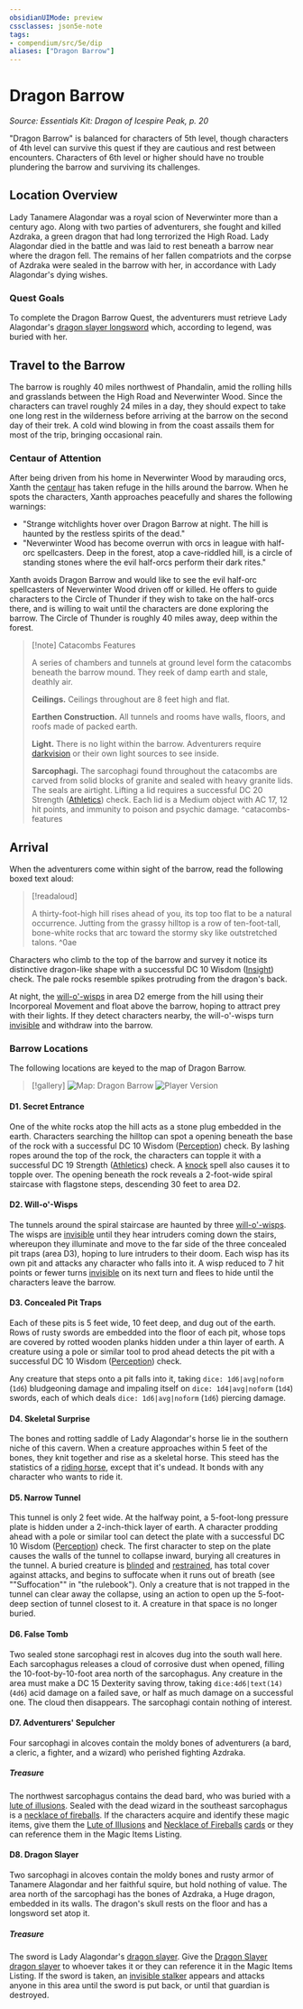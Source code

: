 ```yaml
---
obsidianUIMode: preview
cssclasses: json5e-note
tags:
- compendium/src/5e/dip
aliases: ["Dragon Barrow"]
---
```

# Dragon Barrow
*Source: Essentials Kit: Dragon of Icespire Peak, p. 20* 

"Dragon Barrow" is balanced for characters of 5th level, though characters of 4th level can survive this quest if they are cautious and rest between encounters. Characters of 6th level or higher should have no trouble plundering the barrow and surviving its challenges.

## Location Overview

Lady Tanamere Alagondar was a royal scion of Neverwinter more than a century ago. Along with two parties of adventurers, she fought and killed Azdraka, a green dragon that had long terrorized the High Road. Lady Alagondar died in the battle and was laid to rest beneath a barrow near where the dragon fell. The remains of her fallen compatriots and the corpse of Azdraka were sealed in the barrow with her, in accordance with Lady Alagondar's dying wishes.

### Quest Goals

To complete the Dragon Barrow Quest, the adventurers must retrieve Lady Alagondar's [dragon slayer longsword](/3-Mechanics/CLI/items/dragon-slayer.md) which, according to legend, was buried with her.

## Travel to the Barrow

The barrow is roughly 40 miles northwest of Phandalin, amid the rolling hills and grasslands between the High Road and Neverwinter Wood. Since the characters can travel roughly 24 miles in a day, they should expect to take one long rest in the wilderness before arriving at the barrow on the second day of their trek. A cold wind blowing in from the coast assails them for most of the trip, bringing occasional rain.

### Centaur of Attention

After being driven from his home in Neverwinter Wood by marauding orcs, Xanth the [centaur](/3-Mechanics/CLI/bestiary/monstrosity/centaur.md) has taken refuge in the hills around the barrow. When he spots the characters, Xanth approaches peacefully and shares the following warnings:

- "Strange witchlights hover over Dragon Barrow at night. The hill is haunted by the restless spirits of the dead."  
- "Neverwinter Wood has become overrun with orcs in league with half-orc spellcasters. Deep in the forest, atop a cave-riddled hill, is a circle of standing stones where the evil half-orcs perform their dark rites."  

Xanth avoids Dragon Barrow and would like to see the evil half-orc spellcasters of Neverwinter Wood driven off or killed. He offers to guide characters to the Circle of Thunder if they wish to take on the half-orcs there, and is willing to wait until the characters are done exploring the barrow. The Circle of Thunder is roughly 40 miles away, deep within the forest.

> [!note] Catacombs Features
> 
> A series of chambers and tunnels at ground level form the catacombs beneath the barrow mound. They reek of damp earth and stale, deathly air.
> 
> **Ceilings.** Ceilings throughout are 8 feet high and flat.
> 
> **Earthen Construction.** All tunnels and rooms have walls, floors, and roofs made of packed earth.
> 
> **Light.** There is no light within the barrow. Adventurers require [darkvision](/3-Mechanics/CLI/rules/senses.md#darkvision) or their own light sources to see inside.
> 
> **Sarcophagi.** The sarcophagi found throughout the catacombs are carved from solid blocks of granite and sealed with heavy granite lids. The seals are airtight. Lifting a lid requires a successful DC 20 Strength ([Athletics](/3-Mechanics/CLI/rules/skills.md#Athletics)) check. Each lid is a Medium object with AC 17, 12 hit points, and immunity to poison and psychic damage.
^catacombs-features

## Arrival

When the adventurers come within sight of the barrow, read the following boxed text aloud:

> [!readaloud] 
> 
> A thirty-foot-high hill rises ahead of you, its top too flat to be a natural occurrence. Jutting from the grassy hilltop is a row of ten-foot-tall, bone-white rocks that arc toward the stormy sky like outstretched talons.
^0ae

Characters who climb to the top of the barrow and survey it notice its distinctive dragon-like shape with a successful DC 10 Wisdom ([Insight](/3-Mechanics/CLI/rules/skills.md#Insight)) check. The pale rocks resemble spikes protruding from the dragon's back.

At night, the [will-o'-wisps](/3-Mechanics/CLI/bestiary/undead/will-o-wisp.md) in area D2 emerge from the hill using their Incorporeal Movement and float above the barrow, hoping to attract prey with their lights. If they detect characters nearby, the will-o'-wisps turn [invisible](/3-Mechanics/CLI/rules/conditions.md#invisible) and withdraw into the barrow.

### Barrow Locations

The following locations are keyed to the map of Dragon Barrow.

> [!gallery]
> ![Map: Dragon Barrow](https://raw.githubusercontent.com/5etools-mirror-2/5etools-img/main/adventure/DIP/013-map-db-dm.webp#gallery)
> ![Player Version](https://raw.githubusercontent.com/5etools-mirror-2/5etools-img/main/adventure/DIP/014-map-db-pc.webp#gallery)

#### D1. Secret Entrance

One of the white rocks atop the hill acts as a stone plug embedded in the earth. Characters searching the hilltop can spot a opening beneath the base of the rock with a successful DC 10 Wisdom ([Perception](/3-Mechanics/CLI/rules/skills.md#Perception)) check. By lashing ropes around the top of the rock, the characters can topple it with a successful DC 19 Strength ([Athletics](/3-Mechanics/CLI/rules/skills.md#Athletics)) check. A [knock](/3-Mechanics/CLI/spells/knock.md) spell also causes it to topple over. The opening beneath the rock reveals a 2-foot-wide spiral staircase with flagstone steps, descending 30 feet to area D2.

#### D2. Will-o'-Wisps

The tunnels around the spiral staircase are haunted by three [will-o'-wisps](/3-Mechanics/CLI/bestiary/undead/will-o-wisp.md). The wisps are [invisible](/3-Mechanics/CLI/rules/conditions.md#invisible) until they hear intruders coming down the stairs, whereupon they illuminate and move to the far side of the three concealed pit traps (area D3), hoping to lure intruders to their doom. Each wisp has its own pit and attacks any character who falls into it. A wisp reduced to 7 hit points or fewer turns [invisible](/3-Mechanics/CLI/rules/conditions.md#invisible) on its next turn and flees to hide until the characters leave the barrow.

#### D3. Concealed Pit Traps

Each of these pits is 5 feet wide, 10 feet deep, and dug out of the earth. Rows of rusty swords are embedded into the floor of each pit, whose tops are covered by rotted wooden planks hidden under a thin layer of earth. A creature using a pole or similar tool to prod ahead detects the pit with a successful DC 10 Wisdom ([Perception](/3-Mechanics/CLI/rules/skills.md#Perception)) check.

Any creature that steps onto a pit falls into it, taking `dice: 1d6|avg|noform` (`1d6`) bludgeoning damage and impaling itself on `dice: 1d4|avg|noform` (`1d4`) swords, each of which deals `dice: 1d6|avg|noform` (`1d6`) piercing damage.

#### D4. Skeletal Surprise

The bones and rotting saddle of Lady Alagondar's horse lie in the southern niche of this cavern. When a creature approaches within 5 feet of the bones, they knit together and rise as a skeletal horse. This steed has the statistics of a [riding horse](/3-Mechanics/CLI/bestiary/beast/riding-horse.md), except that it's undead. It bonds with any character who wants to ride it.

#### D5. Narrow Tunnel

This tunnel is only 2 feet wide. At the halfway point, a 5-foot-long pressure plate is hidden under a 2-inch-thick layer of earth. A character prodding ahead with a pole or similar tool can detect the plate with a successful DC 10 Wisdom ([Perception](/3-Mechanics/CLI/rules/skills.md#Perception)) check. The first character to step on the plate causes the walls of the tunnel to collapse inward, burying all creatures in the tunnel. A buried creature is [blinded](/3-Mechanics/CLI/rules/conditions.md#blinded) and [restrained](/3-Mechanics/CLI/rules/conditions.md#restrained), has total cover against attacks, and begins to suffocate when it runs out of breath (see ""Suffocation"" in "the rulebook"). Only a creature that is not trapped in the tunnel can clear away the collapse, using an action to open up the 5-foot-deep section of tunnel closest to it. A creature in that space is no longer buried.

#### D6. False Tomb

Two sealed stone sarcophagi rest in alcoves dug into the south wall here. Each sarcophagus releases a cloud of corrosive dust when opened, filling the 10-foot-by-10-foot area north of the sarcophagus. Any creature in the area must make a DC 15 Dexterity saving throw, taking `dice:4d6|text(14)` (`4d6`) acid damage on a failed save, or half as much damage on a successful one. The cloud then disappears. The sarcophagi contain nothing of interest.

#### D7. Adventurers' Sepulcher

Four sarcophagi in alcoves contain the moldy bones of adventurers (a bard, a cleric, a fighter, and a wizard) who perished fighting Azdraka.

##### Treasure

The northwest sarcophagus contains the dead bard, who was buried with a [lute of illusions](/3-Mechanics/CLI/items/instrument-of-illusions-xge.md). Sealed with the dead wizard in the southeast sarcophagus is a [necklace of fireballs](/3-Mechanics/CLI/items/necklace-of-fireballs.md). If the characters acquire and identify these magic items, give them the [Lute of Illusions](/3-Mechanics/CLI/items/instrument-of-illusions-xge.md) and [Necklace of Fireballs](/3-Mechanics/CLI/items/necklace-of-fireballs.md) [cards](/3-Mechanics/CLI/decks/magic-item-cards-dip.md) or they can reference them in the Magic Items Listing.

#### D8. Dragon Slayer

Two sarcophagi in alcoves contain the moldy bones and rusty armor of Tanamere Alagondar and her faithful squire, but hold nothing of value. The area north of the sarcophagi has the bones of Azdraka, a Huge dragon, embedded in its walls. The dragon's skull rests on the floor and has a longsword set atop it.

##### Treasure

The sword is Lady Alagondar's [dragon slayer](/3-Mechanics/CLI/items/dragon-slayer.md). Give the [Dragon Slayer](/3-Mechanics/CLI/items/dragon-slayer.md) [dragon slayer](/3-Mechanics/CLI/decks/magic-item-cards-dip.md#dragon%20slayer) to whoever takes it or they can reference it in the Magic Items Listing. If the sword is taken, an [invisible stalker](/3-Mechanics/CLI/bestiary/elemental/invisible-stalker.md) appears and attacks anyone in this area until the sword is put back, or until that guardian is destroyed.